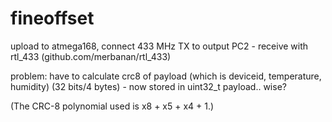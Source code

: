 # fineoffset

upload to atmega168, connect 433 MHz TX to output PC2 - receive with rtl_433 (github.com/merbanan/rtl_433)

problem: have to calculate crc8 of payload (which is deviceid, temperature, humidity) (32 bits/4 bytes) - now stored in uint32_t payload.. wise?

(The CRC-8 polynomial used is x8 + x5 + x4 + 1.)
